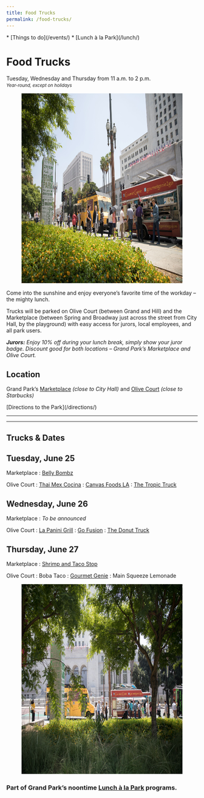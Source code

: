 ```yaml
---
title: Food Trucks
permalink: /food-trucks/
---
```


<nav markdown="1">
* [Things to do](/events/)
* [Lunch à la Park](/lunch/)
</nav>

# Food Trucks

Tuesday, Wednesday and Thursday from <time datetime="11:00">11 a.m.</time> to <time datetime="14:00">2 p.m.</time><br />
_<small>Year-round, except on holidays</small>_


<figure>
  <img src="/uploads/programs/food-trucks-4.jpg" alt="Food Truck" height="500" />
</figure>

Come into the sunshine and enjoy everyone’s favorite time of the workday – the mighty lunch.

Trucks will be parked on Olive Court (between Grand and Hill) and the Marketplace (between Spring and Broadway just across the street from City Hall, by the playground) with easy access for jurors, local employees, and all park users.

_**Jurors:** Enjoy 10% off during your lunch break, simply show your juror badge. Discount good for both locations – Grand Park’s Marketplace and Olive Court._


## Location

Grand Park’s [Marketplace](/areas/) _(close to City Hall)_ and [Olive Court](/areas/) _(close to Starbucks)_

<p class="action" markdown="1">
[Directions to the Park](/directions/)
</p>




* * *


<main markdown="1" class="sky">

* * *

## Trucks & Dates


<!--
Past food trucks are listed here, to make it easier to copy and paste:

: Boba Taco
: [Angry Pig](https://www.yelp.com/biz/angry-pig-los-angeles)
: [Belly Bombz](https://bellybombz.com)
: [Cali Banh Mi](https://www.calibanhmi.com)
: [Chanchos](http://www.chanchostacos.com/menu/main-dishes.htm)
: [Canvas Foods LA](https://www.canvasfoodsla.com/)
: [District Burger](https://www.facebook.com/districtburgerla/)
: [Dogtown Dogs](http://dogtowndog.com)
: [Go Fusion](https://www.facebook.com/Go-Fusion-N-Grill-872969412717755/)
: [Gourmet Genie](http://www.gourmetgenietogo.com/)
: [La Panini Grill](http://www.lapaninigrill.com/)
: [Made in Brooklyn Pizza](http://mibpizza.com)
: Main Squeeze Lemonade
: [Ooh La La Crepes](https://www.yelp.com/biz/oooh-lala-crepes-gourmet-food-truck-san-fernando)
: [Shrimp and Taco Stop](http://www.theshrimpandtacostop.com/)
: [Street Kitchen LA](http://www.streetkitchenla.com/)
: [The Donut Truck](https://www.facebook.com/ladonuttruck/)
: [The Tropic Truck](http://www.thetropictruck.com/)
: [Wise BBQ](https://wisebarbecue.com)
-->


## Tuesday, <span class="avoid-break">June 25</span>

Marketplace
: [Belly Bombz](https://bellybombz.com)

Olive Court
: [Thai Mex Cocina](https://www.instagram.com/thaimexcocina/?hl=en)
: [Canvas Foods LA](https://www.canvasfoodsla.com/)
: [The Tropic Truck](http://www.thetropictruck.com)


## Wednesday, <span class="avoid-break">June 26</span>

Marketplace
: _To be announced_

Olive Court
: [La Panini Grill](http://www.lapaninigrill.com/)
: [Go Fusion](https://www.facebook.com/Go-Fusion-N-Grill-872969412717755/)
: [The Donut Truck](https://www.facebook.com/ladonuttruck/)


## Thursday, <span class="avoid-break">June 27</span>

Marketplace
: [Shrimp and Taco Stop](http://www.theshrimpandtacostop.com/)

Olive Court
: Boba Taco
: [Gourmet Genie](http://www.gourmetgenietogo.com/)
: Main Squeeze Lemonade


<figure>
  <img src="/uploads/programs/food-trucks-3.jpg" alt="Food Truck" height="500" />
</figure>


### Part of Grand Park’s noontime [Lunch à la Park](/lunch/) programs.


<!--
Take a break with rotating food trucks in the park.
-->

</main>

